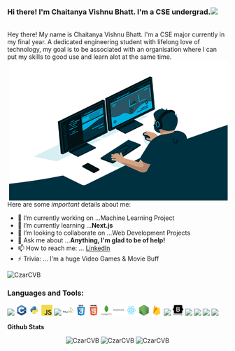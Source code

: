 ### Hi there! I'm Chaitanya Vishnu Bhatt. I'm a CSE undergrad.<img src="https://media.giphy.com/media/hvRJCLFzcasrR4ia7z/giphy.gif" width="25px">
<br />
Hey there! My name is Chaitanya Vishnu Bhatt. I'm a CSE major currently in my final year. A dedicated engineering student with lifelong love of technology, my goal is to be associated with an organisation where I can put my skills to good use and learn alot at the same time. 
<img align="right" alt="GIF" src="https://github.com/apoorvdwi/apoorvdwi/blob/master/code.gif?raw=true" width="500" height="320" />

Here are some *important* details about me:

- 🔭 I’m currently working on ...Machine Learning Project
- 🌱 I’m currently learning ...**Next.js**
- 👯 I’m looking to collaborate on ...Web Development Projects
- 💬 Ask me about ...**Anything, I'm glad to be of help!**
- 📫 How to reach me: ... [LinkedIn](https://www.linkedin.com/in/chaitanyavishnubhatt/)
- ⚡ Trivia: ... I'm a huge Video Games & Movie Buff 

<p align="left"> <img src="https://komarev.com/ghpvc/?username=CzarCVB&label=Profile%20views&color=0e75b6&style=flat" alt="CzarCVB" /> </p>

<h3 align="left">Languages and Tools:</h3>
<code><img height="25" src="https://www.vectorlogo.zone/logos/git-scm/git-scm-icon.svg"></code>
<code><img height="25" src="https://raw.githubusercontent.com/github/explore/80688e429a7d4ef2fca1e82350fe8e3517d3494d/topics/cpp/cpp.png"></code>
<code><img height="25" src="https://raw.githubusercontent.com/github/explore/80688e429a7d4ef2fca1e82350fe8e3517d3494d/topics/python/python.png"></code>
<code><img height="25" src="https://raw.githubusercontent.com/github/explore/80688e429a7d4ef2fca1e82350fe8e3517d3494d/topics/javascript/javascript.png"></code>
<code><img height="25" src="https://cdn.jsdelivr.net/gh/devicons/devicon/icons/kotlin/kotlin-original.svg"></code>
<code><img height="25" src="https://raw.githubusercontent.com/devicons/devicon/master/icons/mysql/mysql-original-wordmark.svg"></code>
<code><img height="25" src="https://raw.githubusercontent.com/devicons/devicon/master/icons/css3/css3-original-wordmark.svg"></code>
<code><img height="25" src="https://raw.githubusercontent.com/devicons/devicon/master/icons/html5/html5-original-wordmark.svg"></code>
<code><img height="25" src="https://raw.githubusercontent.com/devicons/devicon/master/icons/mongodb/mongodb-original-wordmark.svg"></code>
<code><img height="25" src="https://raw.githubusercontent.com/devicons/devicon/master/icons/express/express-original-wordmark.svg"></code>
<code><img height="25" src="https://raw.githubusercontent.com/github/explore/80688e429a7d4ef2fca1e82350fe8e3517d3494d/topics/react/react.png"></code>
<code><img height="25" src="https://raw.githubusercontent.com/github/explore/80688e429a7d4ef2fca1e82350fe8e3517d3494d/topics/nodejs/nodejs.png"></code>
<code><img height="25" src="https://raw.githubusercontent.com/github/explore/80688e429a7d4ef2fca1e82350fe8e3517d3494d/topics/firebase/firebase.png"></code>
<code><img height="25" src="https://www.vectorlogo.zone/logos/heroku/heroku-icon.svg"></code>
<code><img height="25" src="https://raw.githubusercontent.com/devicons/devicon/master/icons/bootstrap/bootstrap-plain-wordmark.svg"></code>
<code><img height="25" src="https://www.vectorlogo.zone/logos/getpostman/getpostman-icon.svg"></code>
<code><img height="25" src="https://cdn.jsdelivr.net/gh/devicons/devicon/icons/jupyter/jupyter-original.svg"></code>
<code><img height="25" src="https://cdn.jsdelivr.net/gh/devicons/devicon/icons/androidstudio/androidstudio-original.svg"></code>
<code><img height="25" src="https://cdn.jsdelivr.net/gh/devicons/devicon/icons/vscode/vscode-original.svg"></code>

**Github Stats**
<div align="center">
  <img height="180px" src="https://github-readme-stats.vercel.app/api?username=CzarCVB&show_icons=true&theme=gotham" alt="CzarCVB" />  
  <img height="180px" src="https://github-readme-stats.vercel.app/api/top-langs/?username=CzarCVB&layout=compact&show_icons=true&theme=gotham&hide=jupyter%20notebook" alt="CzarCVB" />
  <img height="180px" src="http://github-readme-streak-stats.herokuapp.com?user=CzarCVB&theme=gotham&hide_border=false&date_format=M%20j%5B%2C%20Y%5D" alt="CzarCVB" />
</div>





